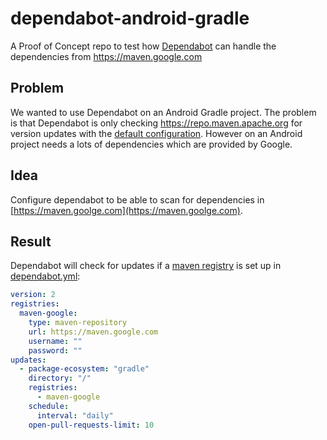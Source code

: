 # dependabot-android-gradle

A Proof of Concept repo to test how [Dependabot](https://github.com/dependabot) can handle the dependencies from
https://maven.google.com

## Problem

We wanted to use Dependabot on an Android Gradle project. The problem is that Dependabot is only
checking https://repo.maven.apache.org for version updates with the [default configuration][dependabot-default-config].
However on an Android project needs a lots of dependencies which are provided by Google.

## Idea

Configure dependabot to be able to scan for dependencies in [https://maven.goolge.com](https://maven.goolge.com).

## Result

Dependabot will check for updates if a [maven registry][dependabot-registries] is set up
in [dependabot.yml][dependabot-google-config]:

```yaml
version: 2
registries:
  maven-google:
    type: maven-repository
    url: https://maven.google.com
    username: ""
    password: ""
updates:
  - package-ecosystem: "gradle"
    directory: "/"
    registries:
      - maven-google
    schedule:
      interval: "daily"
    open-pull-requests-limit: 10
```

[dependabot-default-config]: https://github.com/apter-tech/dependabot-android-gradle/commit/e200e9284fc7205e8e21c4bb36feefe414d5bd27

[dependabot-google-config]: https://github.com/apter-tech/dependabot-android-gradle/commit/9d8cc6f8152b494d761f296245859faf25a7a5ed

[dependabot-registries]: https://docs.github.com/en/code-security/dependabot/dependabot-version-updates/configuration-options-for-the-dependabot.yml-file#registries